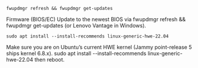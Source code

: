 `fwupdmgr refresh && fwupdmgr get-updates`

Firmware (BIOS/EC)	Update to the newest BIOS via fwupdmgr refresh && fwupdmgr get-updates (or Lenovo Vantage in Windows).


`sudo apt install --install-recommends linux-generic-hwe-22.04`

Make sure you are on Ubuntu’s current HWE kernel (Jammy point-release 5 ships kernel 6.8.x). sudo apt install --install-recommends linux-generic-hwe-22.04 then reboot.
